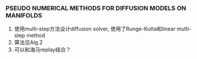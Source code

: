 ### PSEUDO NUMERICAL METHODS FOR DIFFUSION MODELS ON MANIFOLDS
1. 使用multi-step方法设计diffusion solver, 使用了Runge-Kutta和linear multi-step method
2. 算法见Alg.2
3. 可以和海马replay结合？